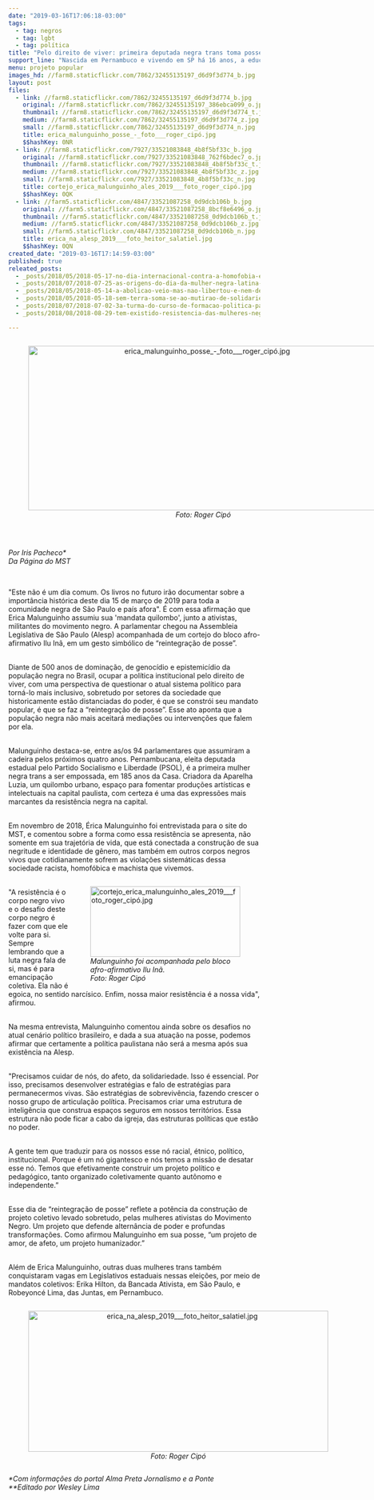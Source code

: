 ```yaml
---
date: "2019-03-16T17:06:18-03:00"
tags:
  - tag: negros
  - tag: lgbt
  - tag: política
title: "Pelo direito de viver: primeira deputada negra trans toma posse em São Paulo"
support_line: "Nascida em Pernambuco e vivendo em SP há 16 anos, a educadora Erica Malunguinho recebeu 55.423 votos nas eleições de 2018"
menu: projeto popular
images_hd: //farm8.staticflickr.com/7862/32455135197_d6d9f3d774_b.jpg
layout: post
files:
  - link: //farm8.staticflickr.com/7862/32455135197_d6d9f3d774_b.jpg
    original: //farm8.staticflickr.com/7862/32455135197_386ebca099_o.jpg
    thumbnail: //farm8.staticflickr.com/7862/32455135197_d6d9f3d774_t.jpg
    medium: //farm8.staticflickr.com/7862/32455135197_d6d9f3d774_z.jpg
    small: //farm8.staticflickr.com/7862/32455135197_d6d9f3d774_n.jpg
    title: erica_malunguinho_posse_-_foto___roger_cipó.jpg
    $$hashKey: 0NR
  - link: //farm8.staticflickr.com/7927/33521083848_4b8f5bf33c_b.jpg
    original: //farm8.staticflickr.com/7927/33521083848_762f6bdec7_o.jpg
    thumbnail: //farm8.staticflickr.com/7927/33521083848_4b8f5bf33c_t.jpg
    medium: //farm8.staticflickr.com/7927/33521083848_4b8f5bf33c_z.jpg
    small: //farm8.staticflickr.com/7927/33521083848_4b8f5bf33c_n.jpg
    title: cortejo_erica_malunguinho_ales_2019___foto_roger_cipó.jpg
    $$hashKey: 0QK
  - link: //farm5.staticflickr.com/4847/33521087258_0d9dcb106b_b.jpg
    original: //farm5.staticflickr.com/4847/33521087258_8bcf8e6496_o.jpg
    thumbnail: //farm5.staticflickr.com/4847/33521087258_0d9dcb106b_t.jpg
    medium: //farm5.staticflickr.com/4847/33521087258_0d9dcb106b_z.jpg
    small: //farm5.staticflickr.com/4847/33521087258_0d9dcb106b_n.jpg
    title: erica_na_alesp_2019___foto_heitor_salatiel.jpg
    $$hashKey: 0QN
created_date: "2019-03-16T17:14:59-03:00"
published: true
releated_posts:
  - _posts/2018/05/2018-05-17-no-dia-internacional-contra-a-homofobia-entidades-lancam-manifesto-pela-igualdade-e-contra-a-violencia.md
  - _posts/2018/07/2018-07-25-as-origens-do-dia-da-mulher-negra-latina-e-caribenha.md
  - _posts/2018/05/2018-05-14-a-abolicao-veio-mas-nao-libertou-e-nem-democratizou-o-pais.md
  - _posts/2018/05/2018-05-18-sem-terra-soma-se-ao-mutirao-de-solidariedade-para-populacao-lgbt-do-df-e-entorno.md
  - _posts/2018/07/2018-07-02-3a-turma-do-curso-de-formacao-politica-para-lgbts-sem-terra-ocorre-em-fortaleza.md
  - _posts/2018/08/2018-08-29-tem-existido-resistencia-das-mulheres-negras-lesbicas-das-quebradas-diz-ativista.md

---
```

<div style="text-align:center">
<figure class="image" style="display:inline-block"><img alt="erica_malunguinho_posse_-_foto___roger_cipó.jpg" height="329" src="//farm8.staticflickr.com/7862/32455135197_d6d9f3d774_b.jpg" width="700" />
<figcaption><em>Foto: Roger Cip&oacute;</em></figcaption>
</figure>
</div>

<p>&nbsp;</p>

<p><em>Por Iris Pacheco*<br />
Da P&aacute;gina do MST</em></p>

<p>&nbsp;</p>

<p>&quot;Este n&atilde;o &eacute; um dia comum. Os livros no futuro ir&atilde;o documentar sobre a import&acirc;ncia hist&oacute;rica deste dia 15 de mar&ccedil;o de 2019 para toda a comunidade negra de S&atilde;o Paulo e pa&iacute;s afora&quot;. &Eacute; com essa afirma&ccedil;&atilde;o que Erica Malunguinho assumiu sua &#39;mandata quilombo&#39;, junto a ativistas, militantes do movimento negro. A parlamentar chegou na Assembleia Legislativa de S&atilde;o Paulo (Alesp) acompanhada de um cortejo do bloco afro-afirmativo Ilu In&atilde;, em um gesto simb&oacute;lico de &ldquo;reintegra&ccedil;&atilde;o de posse&rdquo;.</p>

<p><br />
Diante de 500 anos de domina&ccedil;&atilde;o, de genoc&iacute;dio e epistemic&iacute;dio da popula&ccedil;&atilde;o negra no Brasil, ocupar a pol&iacute;tica institucional pelo direito de viver, com uma perspectiva de questionar o atual sistema pol&iacute;tico para torn&aacute;-lo mais inclusivo, sobretudo por setores da sociedade que historicamente est&atilde;o distanciadas do poder, &eacute; que se constr&oacute;i seu mandato popular, &eacute; que se faz a &ldquo;reintegra&ccedil;&atilde;o de posse&rdquo;. Esse ato aponta que a popula&ccedil;&atilde;o negra n&atilde;o mais aceitar&aacute; media&ccedil;&otilde;es ou interven&ccedil;&otilde;es que falem por ela.&nbsp;</p>

<p><br />
Malunguinho destaca-se, entre as/os 94 parlamentares que assumiram a cadeira pelos pr&oacute;ximos quatro anos. Pernambucana, eleita deputada estadual pelo Partido Socialismo e Liberdade (PSOL), &eacute; a primeira mulher negra trans a ser empossada, em 185 anos da Casa. Criadora da Aparelha Luzia, um quilombo urbano, espa&ccedil;o para fomentar produ&ccedil;&otilde;es art&iacute;sticas e intelectuais na capital paulista, com certeza &eacute; uma das express&otilde;es mais marcantes da resist&ecirc;ncia negra na capital.</p>

<p><br />
Em novembro de 2018, &Eacute;rica Malunguinho foi entrevistada para o site do MST, e comentou sobre a forma como essa resist&ecirc;ncia se apresenta, n&atilde;o somente em sua trajet&oacute;ria de vida, que est&aacute; conectada a constru&ccedil;&atilde;o de sua negritude e identidade de g&ecirc;nero, mas tamb&eacute;m em outros corpos negros vivos que cotidianamente sofrem as viola&ccedil;&otilde;es sistem&aacute;ticas dessa sociedade racista, homof&oacute;bica e machista que vivemos.</p>

<figure class="image" style="float:right"><img alt="cortejo_erica_malunguinho_ales_2019___foto_roger_cipó.jpg" height="141" src="//farm8.staticflickr.com/7927/33521083848_4b8f5bf33c_b.jpg" width="300" />
<figcaption><em>Malunguinho foi acompanhada pelo bloco<br />
afro-afirmativo Ilu In&atilde;.<br />
Foto: Roger Cip&oacute;</em></figcaption>
</figure>

<p><br />
&quot;A resist&ecirc;ncia &eacute; o corpo negro vivo e o desafio deste corpo negro &eacute; fazer com que ele volte para si. Sempre lembrando que a luta negra fala de si, mas &eacute; para emancipa&ccedil;&atilde;o coletiva. Ela n&atilde;o &eacute; egoica, no sentido narc&iacute;sico. Enfim, nossa maior resist&ecirc;ncia &eacute; a nossa vida&quot;, afirmou.</p>

<p><br />
Na mesma entrevista, Malunguinho comentou ainda sobre os desafios no atual cen&aacute;rio pol&iacute;tico brasileiro, e dada a sua atua&ccedil;&atilde;o na posse, podemos afirmar que certamente a pol&iacute;tica paulistana n&atilde;o ser&aacute; a mesma ap&oacute;s sua exist&ecirc;ncia na Alesp.</p>

<p><br />
&quot;Precisamos cuidar de n&oacute;s, do afeto, da solidariedade. Isso &eacute; essencial. Por isso, precisamos desenvolver estrat&eacute;gias e falo de estrat&eacute;gias para permanecermos vivas. S&atilde;o estrat&eacute;gias de sobreviv&ecirc;ncia, fazendo crescer o nosso grupo de articula&ccedil;&atilde;o pol&iacute;tica. Precisamos criar uma estrutura de intelig&ecirc;ncia que construa espa&ccedil;os seguros em nossos territ&oacute;rios. Essa estrutura n&atilde;o pode ficar a cabo da igreja, das estruturas pol&iacute;ticas que est&atilde;o no poder.</p>

<p><br />
A gente tem que traduzir para os nossos esse n&oacute; racial, &eacute;tnico, pol&iacute;tico, institucional. Porque &eacute; um n&oacute; gigantesco e n&oacute;s temos a miss&atilde;o de desatar esse n&oacute;. Temos que efetivamente construir um projeto pol&iacute;tico e pedag&oacute;gico, tanto organizado coletivamente quanto aut&ocirc;nomo e independente.&rdquo;</p>

<p><br />
Esse dia de &ldquo;reintegra&ccedil;&atilde;o de posse&rdquo; reflete a pot&ecirc;ncia da constru&ccedil;&atilde;o de projeto coletivo levado sobretudo, pelas mulheres ativistas do Movimento Negro. Um projeto que defende altern&acirc;ncia de poder e profundas transforma&ccedil;&otilde;es. Como afirmou Malunguinho em sua posse, &ldquo;um projeto de amor, de afeto, um projeto humanizador.&rdquo;</p>

<p><br />
Al&eacute;m de Erica Malunguinho, outras duas mulheres trans tamb&eacute;m conquistaram vagas em Legislativos estaduais nessas elei&ccedil;&otilde;es, por meio de mandatos coletivos: Erika Hilton, da Bancada Ativista, em S&atilde;o Paulo, e Robeyonc&eacute; Lima, das Juntas, em Pernambuco.</p>

<div style="text-align:center">
<figure class="image" style="display:inline-block"><img alt="erica_na_alesp_2019___foto_heitor_salatiel.jpg" height="282" src="//farm5.staticflickr.com/4847/33521087258_0d9dcb106b_b.jpg" width="600" />
<figcaption><em>Foto: Roger Cip&oacute;</em></figcaption>
</figure>
</div>

<p><em>*Com informa&ccedil;&otilde;es do portal Alma Preta Jornalismo e a Ponte<br />
**Editado por Wesley Lima</em></p>
